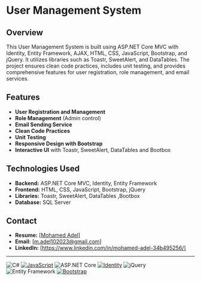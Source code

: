 # User Management System

## Overview
This User Management System is built using ASP.NET Core MVC with Identity, Entity Framework, AJAX, HTML, CSS, JavaScript, Bootstrap, and jQuery. It utilizes libraries such as Toastr, SweetAlert, and DataTables. The project ensures clean code practices, includes unit testing, and provides comprehensive features for user registration, role management, and email services.

## Features
- **User Registration and Management**
- **Role Management** (Admin control)
- **Email Sending Service**
- **Clean Code Practices**
- **Unit Testing**
- **Responsive Design with Bootstrap**
- **Interactive UI** with Toastr, SweetAlert, DataTables and Bootbox

## Technologies Used
- **Backend:** ASP.NET Core MVC, Identity, Entity Framework
- **Frontend:** HTML, CSS, JavaScript, Bootstrap, jQuery
- **Libraries:** Toastr, SweetAlert, DataTables ,Bootbox
- **Database:** SQL Server


## Contact
- **Resume:** [[Mohamed Adel](https://drive.google.com/file/d/1LkV_SbOhF7f19zlx31JCLC4W6mROGILS/view?usp=sharing)]
- **Email:** [m.adel102023@gmail.com]
- **LinkedIn:** [https://www.linkedin.com/in/mohamed-adel-34b495256/]

---

![C#](https://img.shields.io/badge/-C%23-05122A?style=flat&logo=csharp)
[![JavaScript](https://img.shields.io/badge/-JavaScript-F7DF1E?style=flat&logo=javascript&logoColor=black)](https://developer.mozilla.org/en-US/docs/Web/JavaScript)
![ASP.NET Core](https://img.shields.io/badge/-ASP.NET%20Core-05122A?style=flat&logo=dotnet)
[![Identity](https://img.shields.io/badge/-Identity-512BD4?style=flat)](https://docs.microsoft.com/en-us/aspnet/core/security/authentication/identity)
![jQuery](https://img.shields.io/badge/-jQuery-05122A?style=flat&logo=jquery)
![Entity Framework](https://img.shields.io/badge/-Entity%20Framework-05122A?style=flat&logo=dotnet)
[![Bootstrap](https://img.shields.io/badge/-Bootstrap-563D7C?style=flat&logo=bootstrap)](https://getbootstrap.com/)

